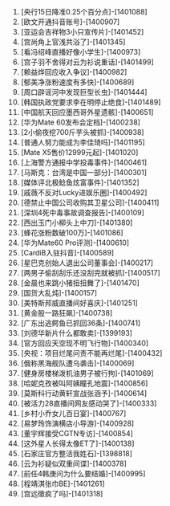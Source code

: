 
1. [央行15日降准0.25个百分点]-[1401088]
1. [欧文开通抖音账号]-[1400907]
1. [亚运会吉祥物3小只宣传片]-[1401452]
1. [宫尚角上官浅共浴了]-[1401345]
1. [看冯绍峰直播好像小学生]-[1400973]
1. [宫子羽不舍得对云为衫说重话]-[1401499]
1. [赖益烨回应收入争议]-[1400982]
1. [郁美净涨粉速度有多快]-[1400689]
1. [周口辟谣河中发现巨型长虫]-[1401444]
1. [韩国执政党要求李在明停止绝食]-[1401489]
1. [中国航天回应墨西哥外星遗骸]-[1400651]
1. [华为Mate 60发布会定档]-[1400238]
1. [2小偷夜挖700斤芋头被抓]-[1400938]
1. [普通人努力能成为李佳琦吗]-[1401195]
1. [Mate X5售价12999元起]-[1401020]
1. [上海警方通报中学投毒事件]-[1400461]
1. [马斯克：台湾是中国一部分]-[1400301]
1. [媒体评北极鲶鱼炫富事件]-[1401352]
1. [戚薇不反对Lucky进娱乐圈]-[1400492]
1. [德禁止中国公司收购其卫星公司]-[1400411]
1. [深圳4死中毒事故调查报告]-[1400109]
1. [西出玉门小柳头上中刀]-[1401380]
1. [蜂花涨粉数破100万]-[1401086]
1. [华为Mate60 Pro评测]-[1400610]
1. [CardiB入驻抖音]-[1400589]
1. [星巴克创始人退出公司董事会]-[1400217]
1. [两男子偷刮刮乐还没刮完就被抓]-[1400517]
1. [金晨也来跳小猪扭扭舞了]-[1401470]
1. [国货大乱炖]-[1400157]
1. [美特斯邦威直播间好喜庆]-[1401251]
1. [黄金股一路狂飙]-[1400738]
1. [广东出逃鳄鱼已抓回36条]-[1400741]
1. [刘德华新片什么都敢卖]-[1399193]
1. [官方回应天空现不明飞行物]-[1400340]
1. [央视：项目烂尾问责不能再烂尾]-[1400432]
1. [俄称黑海舰队遭乌袭击]-[1400069]
1. [健身房楼梯泼机油男子被行拘]-[1401069]
1. [哈妮克孜被叫阿姨瞳孔地震]-[1400856]
1. [莫斯科行动黄轩宣战张涵予]-[1400614]
1. [被活力28直播间网友感动哭了]-[1400333]
1. [乡村小乔女儿百日宴]-[1400767]
1. [易梦玲饰演横店小导游]-[1400928]
1. [董宇辉接受CGTN专访]-[1400854]
1. [这外星人长得太像ET了]-[1400138]
1. [石家庄官方整活我姓石]-[1398818]
1. [云为衫疑似双重间谍]-[1400378]
1. [前任4韩庚问为什么要结婚]-[1400995]
1. [程靖淇张巾BE]-[1401261]
1. [宫远徵疯了吗]-[1401318]